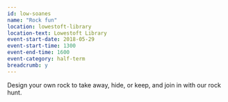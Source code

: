 ```yaml
---
id: low-soanes
name: "Rock fun"
location: lowestoft-library
location-text: Lowestoft Library
event-start-date: 2018-05-29
event-start-time: 1300
event-end-time: 1600
event-category: half-term
breadcrumb: y
---
```


Design your own rock to take away, hide, or keep, and join in with our rock hunt.
